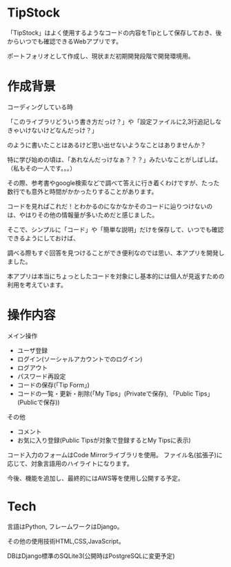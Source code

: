 # TipStock

「TipStock」はよく使用するようなコードの内容をTipとして保存しておき、後からいつでも確認できるWebアプリです。

ポートフォリオとして作成し、現状まだ初期開発段階で開発環境用。

# 作成背景

コーディングしている時

「このライブラリどういう書き方だっけ？」や「設定ファイルに2,3行追記しなきゃいけないけどなんだっけ？」

のように書いたことはあるけど思い出せないようなことはありませんか？

特に学び始めの頃は、「あれなんだっけなぁ？？？」みたいなことがしばしば。（私もその一人です。。。）

その際、参考書やgoogle検索などで調べて答えに行き着くわけですが、たった数行でも意外と時間がかかったりすることがあります。

コードを見ればこれだ！とわかるのになかなかそのコードに辿りつけないのは、やはりその他の情報量が多いためだと感じました。

そこで、シンプルに「コード」や「簡単な説明」だけを保存して、いつでも確認できるようにしておけば、

調べる際もすぐ回答を見つけることができ便利なのでは思い、本アプリを開発しました。

本アプリは本当にちょっとしたコードを対象にし基本的には個人が見返すための利用を考えています。

# 操作内容

メイン操作
* ユーザ登録
* ログイン(ソーシャルアカウントでのログイン)
* ログアウト
* パスワード再設定
* コードの保存(「Tip Form」)
* コードの一覧・更新・削除(「My Tips」(Privateで保存), 「Public Tips」(Publicで保存))

その他
* コメント
* お気に入り登録(Public Tipsが対象で登録するとMy Tipsに表示)

コード入力のフォームはCode Mirrorライブラリを使用。
ファイル名(拡張子)に応じて、対象言語用のハイライトになります。

今後、機能を追加し、最終的にはAWS等を使用し公開する予定。


# Tech

言語はPython, フレームワークはDjango。

その他の使用技術HTML,CSS,JavaScript。

DBはDjango標準のSQLite3(公開時はPostgreSQLに変更予定)
